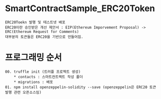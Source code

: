 # SmartContractSample_ERC20Token
```
ERC20Toekn 발행 및 테스트넷 배포
ERC20이란 승인받은 개선 제안서 : EIP(Ethereum Imporvement Proposal) -> ERC(Ethereum Request for Comments)
대부분의 토큰들은 ERC20을 기반으로 만들어짐. 
```

# 프로그래밍 순서
    00. truffle init (트러플 프로젝트 생성)
        * contacts : 스마트컨트랙트 작성 폴더
        * migrations : 배포 
    01. npm install openzeppelin-solidity --save (openzeppelin은 ERC20 토큰 발행 관련 오픈소스임)